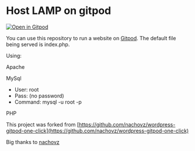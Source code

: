 # Host LAMP on gitpod

[![Open in Gitpod](https://gitpod.io/button/open-in-gitpod.svg)](https://gitpod.io/#https://github.com/danielcregg/gitpod-lamp)

You can use this repository to run a website on [Gitpod](https://gitpod.io). The default file being served is index.php.

Using:
  
Apache
  
MySql
- User: root
- Pass: (no password)
- Command: mysql -u root -p

PHP

This project was forked from [https://github.com/nachovz/wordpress-gitpod-one-click](https://github.com/nachovz/wordpress-gitpod-one-click)

Big thanks to [nachovz](https://github.com/nachovz)
